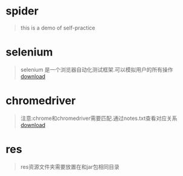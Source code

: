 # spider
> this is a demo of self-practice
# selenium
> selenium 是一个浏览器自动化测试框架.可以模拟用户的所有操作
[download](http://www.seleniumhq.org/download/)
# chromedriver
> 注意:chrome和chromedriver需要匹配.通过notes.txt查看对应关系
[download](http://chromedriver.storage.googleapis.com/index.html)
# res
> res资源文件夹需要放置在和jar包相同目录